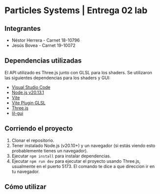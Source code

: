 # Particles Systems | Entrega 02 lab

## Integrantes
- Néstor Herrera - Carnet 18-10796
- Jesús Bovea - Carnet 19-10072

## Dependencias utilizadas

El API utilizado es Three.js junto con GLSL para los shaders. Se utilizaron las siguientes dependencias para los shaders y GUI:

- [Visual Studio Code](https://code.visualstudio.com/)
- [Node.js v20.13.1](https://nodejs.org/en)
- [Vite](https://vite.dev/)
- [Vite Plugin GLSL](https://www.npmjs.com/package/vite-plugin-glsl)
- [Three.js](https://threejs.org/)
- [lil-gui](https://github.com/georgealways/lil-gui)

## Corriendo el proyecto

1. Clonar el repositorio.
2. Tener instalado Node.js (v20.10+) y un navegador (si estás viendo esto probablemente tienes un navegador).
3. Ejecutar `npm install` para instalar dependencias.
4. Ejecutar `npm run dev` para ejecutar el proyecto usando Three.js, usualmente en el puerto 5173. El comando te dice a que direccion ir en tu navegador.

## Cómo utilizar
